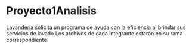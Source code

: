 # Proyecto1Analisis
Lavandería solicita un programa de ayuda con la eficiencia al brindar sus servicios de lavado
Los archivos de cada integrante estarán en su rama correspondiente

